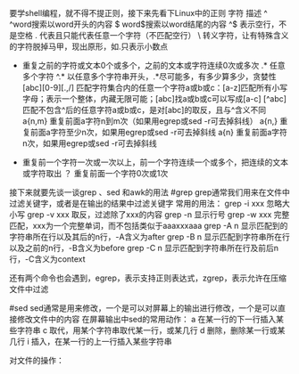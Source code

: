 要学shell编程，就不得不提正则，接下来先看下Linux中的正则
字符	描述
^ 	^word搜索以word开头的内容
$	word$搜索以word结尾的内容
^$	表示空行，不是空格
.	代表且只能代表任意一个字符（不匹配空行）
\	转义字符，让有特殊含义的字符脱掉马甲，现出原形，如\.只表示小数点
*	重复之前的字符或文本0个或多个，之前的文本或字符连续0次或多次
.*	任意多个字符
^.*	以任意多个字符串开头，.*尽可能多，有多少算多少，贪婪性
[abc][0-9][\.,/] 	匹配字符集合内的任意一个字符a或b或c：[a-z]匹配所有小写字母；表示一个整体，内藏无限可能；[abc]找a或b或c可以写成[a-c]
[^abc]	匹配不包含^后的任意字符a或b或c，是对[abc]的取反，且与^含义不同
a\{n,m\} 重复前面a字符n到m次（如果用egrep或sed -r可去掉斜线）
a\{n,\}	重复前面a字符至少n次，如果用egrep或sed -r可去掉斜线
a\{n\} 	重复前面a字符n次，如果用egrep或sed -r可去掉斜线
+ 	重复前一个字符一次或一次以上，前一个字符连续一个或多个，把连续的文本或字符取出
？	重复前面一个字符0次或1次




接下来就要先谈一谈grep 、sed 和awk的用法
#grep
grep通常我们用来在文件中过滤关键字，或者是在输出的结果中过滤关键字
常用的用法：
grep -i xxx    忽略大小写
grep -v xxx    取反，过滤除了xxx的内容
grep -n        显示行号
grep -w xxx    完整匹配，xxx为一个完整单词，而不包括类似于aaaxxxaaa
grep -A n      显示匹配到的字符串所在行以及其后的n行，-A含义为after
grep -B n      显示匹配到字符串所在行以及之前的n行，-B含义为before
grep -C n      显示匹配到字符串所在行及前后n行，-C含义为context

还有两个命令也会遇到，egrep，表示支持正则表达式，zgrep，表示允许在压缩文件中过滤



#sed
sed通常是用来修改，一个是可以对屏幕上的输出进行修改，一个是可以直接修改文件中的内容
在屏幕输出中sed的常用动作：
a      在某一行的下一行插入某些字符串
c      取代，用某个字符串取代某一行，或某几行
d      删除，删除某一行或某几行
i      插入，在某一行的上一行插入某些字符串

对文件的操作：















